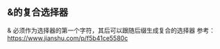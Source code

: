 <!-- toc -->
## &的复合选择器
& 必须作为选择器的第一个字符，其后可以跟随后缀生成复合的选择器
参考：   
https://www.jianshu.com/p/f5b41ce5580c
<!-- endtoc -->